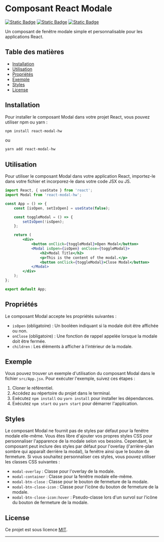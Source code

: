 # Composant React Modale

<a href='https://fr.react.dev/'><img alt="Static Badge" src="https://img.shields.io/badge/version-18.2.0-blue?style=flat&logo=React&label=React"></a>
<a href='https://www.npmjs.com/'><img alt="Static Badge" src="https://img.shields.io/badge/version-10.2.4-red?style=flat&logo=NPM&label=NPM"></a>
<a href='https://github.com/aeonshad/test-modal-hw5/blob/main/README.md'><img alt="Static Badge" src="https://img.shields.io/badge/version-English%7CAnglais-%2322802b?style=flat&logo=readme&logoColor=%23b3bd68&label=Readme"></a>

Un composant de fenêtre modale simple et personnalisable pour les applications React.

## Table des matières

-   [Installation](#installation)
-   [Utilisation](#utilisation)
-   [Propriétés](#propriétés)
-   [Exemple](#exemple)
-   [Styles](#styles)
-   [License](#license)

## Installation

Pour installer le composant Modal dans votre projet React, vous pouvez utiliser npm ou yarn :

```bash
npm install react-modal-hw
```

ou

```bash
yarn add react-modal-hw
```

## Utilisation

Pour utiliser le composant Modal dans votre application React, importez-le dans votre fichier et incorporez-le dans votre code JSX ou JS.

```jsx
import React, { useState } from 'react';
import Modal from 'react-modal-hw';

const App = () => {
    const [isOpen, setIsOpen] = useState(false);

    const toggleModal = () => {
        setIsOpen(!isOpen);
    };

    return (
        <div>
            <button onClick={toggleModal}>Open Modal</button>
            <Modal isOpen={isOpen} onClose={toggleModal}>
                <h2>Modal Title</h2>
                <p>This is the content of the modal.</p>
                <button onClick={toggleModal}>Close Modal</button>
            </Modal>
        </div>
    );
};

export default App;
```

## Propriétés

Le composant Modal accepte les propriétés suivantes :

-   `isOpen` (obligatoire) : Un booléen indiquant si la modale doit être affichée ou non.
-   `onClose` (obligatoire) : Une fonction de rappel appelée lorsque la modale doit être fermée.
-   `children` : Les éléments à afficher à l'intérieur de la modale.

## Exemple

Vous pouvez trouver un exemple d'utilisation du composant Modal dans le fichier `src/App.jsx`. Pour exécuter l'exemple, suivez ces étapes :

1. Cloner le référentiel.
2. Accédez au répertoire du projet dans le terminal.
3. Exécutez `npm install` ou `yarn install` pour installer les dépendances.
4. Exécutez `npm start` ou `yarn start` pour démarrer l'application.

## Styles

Le composant Modal ne fournit pas de styles par défaut pour la fenêtre modale elle-même. Vous êtes libre d'ajouter vos propres styles CSS pour personnaliser l'apparence de la modale selon vos besoins. Cependant, le composant peut inclure des styles par défaut pour l'overlay (l'arrière-plan sombre qui apparaît derrière la modal), la fenêtre ainsi que le bouton de fermeture. Si vous souhaitez personnaliser ces styles, vous pouvez utiliser les classes CSS suivantes :

-   `modal-overlay` : Classe pour l'overlay de la modale.
-   `modal-container` : Classe pour la fenêtre modale elle-même.
-   `modal-btn-close` : Classe pour le bouton de fermeture de la modale.
-   `modal-btn-close-icon` : Classe pour l'icône du bouton de fermeture de la modale.
-   `modal-btn-close-icon:hover` : Pseudo-classe lors d'un survol sur l'icône du bouton de fermeture de la modale.

## License

Ce projet est sous licence [MIT](LICENSE).

---
